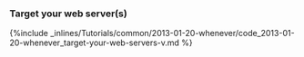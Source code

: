 <!--  usedin: [ _rails/Tutorials/2013-01-20-whenever.md] -->


### Target your web server(s)



{%include _inlines/Tutorials/common/2013-01-20-whenever/code_2013-01-20-whenever_target-your-web-servers-v.md %}




